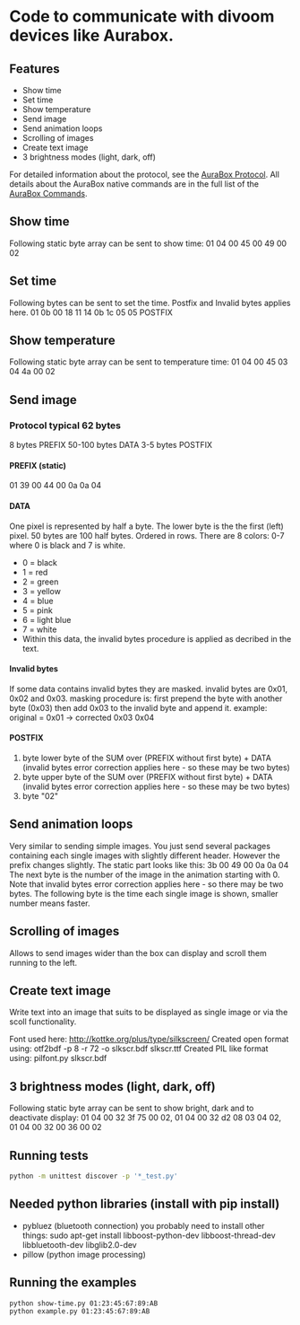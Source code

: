 # Code to communicate with divoom devices like Aurabox. #

## Features ##
* Show time
* Set time
* Show temperature
* Send image
* Send animation loops
* Scrolling of images
* Create text image
* 3 brightness modes (light, dark, off)

For detailed information about the protocol, see the [AuraBox Protocol](aurabox-protocol.md).
All details about the AuraBox native commands are in the full list of the [AuraBox Commands](aurabox-commands.md).

## Show time ##
Following static byte array can be sent to show time: 01 04 00 45 00 49 00 02

## Set time ##
Following bytes can be sent to set the time. Postfix and Invalid bytes applies here.
01 0b 00 18 11 14 0b 1c <hour> <minute> 05 05 POSTFIX

## Show temperature ##
Following static byte array can be sent to temperature time: 01 04 00 45 03 04 4a 00 02

## Send image ##

### Protocol typical 62 bytes ####
8 bytes PREFIX
50-100 bytes DATA
3-5 bytes POSTFIX

#### PREFIX (static) ####
01 39 00 44 00 0a 0a 04

#### DATA ####
One pixel is represented by half a byte. The lower byte is the the first (left) pixel.
50 bytes are 100 half bytes. Ordered in rows.
There are 8 colors: 0-7 where 0 is black and 7 is white.
* 0 = black
* 1 = red
* 2 = green
* 3 = yellow
* 4 = blue
* 5 = pink
* 6 = light blue
* 7 = white
* Within this data, the invalid bytes procedure is applied as decribed in the text.

#### Invalid bytes ####
If some data contains invalid bytes they are masked.
invalid bytes are 0x01, 0x02 and 0x03.
masking procedure is: 
first prepend the byte with another byte (0x03)
then add 0x03 to the invalid byte and append it.
example: original = 0x01 -> corrected 0x03 0x04

#### POSTFIX ####
1. byte lower byte of the SUM over (PREFIX without first byte) + DATA (invalid bytes error correction applies here - so these may be two bytes)
2. byte upper byte of the SUM over (PREFIX without first byte) + DATA (invalid bytes error correction applies here - so these may be two bytes)
4. byte "02"

## Send animation loops ##
Very similar to sending simple images. You just send several packages containing each single images with slightly different header.
However the prefix changes slightly.
The static part looks like this: 3b 00 49 00 0a 0a 04
The next byte is the number of the image in the animation starting with 0. Note that invalid bytes error correction applies here - so there may be two bytes.
The following byte is the time each single image is shown, smaller number means faster.

## Scrolling of images ##
Allows to send images wider than the box can display and scroll them running to the left.

## Create text image ##
Write text into an image that suits to be displayed as single image or via the scoll functionality.

Font used here: http://kottke.org/plus/type/silkscreen/
Created open format using: otf2bdf -p 8 -r 72 -o slkscr.bdf slkscr.ttf
Created PIL like format using: pilfont.py slkscr.bdf

## 3 brightness modes (light, dark, off) ##
Following static byte array can be sent to show bright, dark and to deactivate display: 01 04 00 32 3f 75 00 02, 01 04 00 32 d2 08 03 04 02, 01 04 00 32 00 36 00 02


## Running tests ##
```sh
python -m unittest discover -p '*_test.py'
```

## Needed python libraries (install with pip install) ##
* pybluez (bluetooth connection) you probably need to install other things: sudo apt-get install libboost-python-dev libboost-thread-dev libbluetooth-dev libglib2.0-dev
* pillow (python image processing)

## Running the examples ##
```sh
python show-time.py 01:23:45:67:89:AB
python example.py 01:23:45:67:89:AB
```
